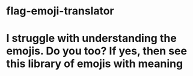 # flag-emoji-translator

# I struggle with understanding the emojis. Do you too? If yes, then see this library of emojis with meaning
